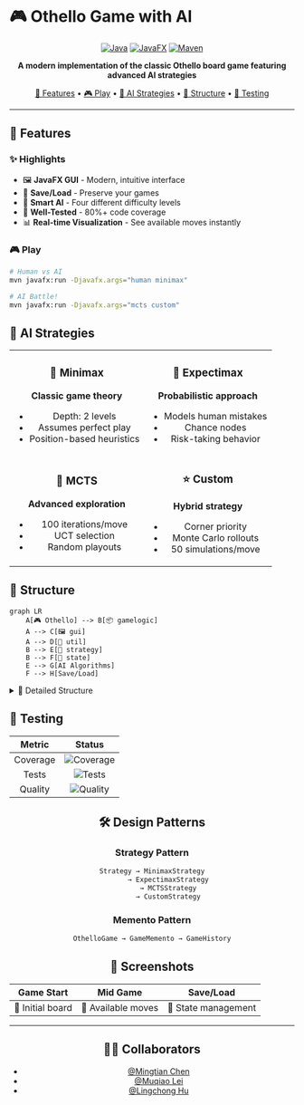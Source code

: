 # 🎮 Othello Game with AI

<div align="center">
  
  [![Java](https://img.shields.io/badge/Java-11%2B-007396?logo=java&logoColor=white)](https://www.java.com)
  [![JavaFX](https://img.shields.io/badge/JavaFX-11%2B-2ea44f)](https://openjfx.io/)
  [![Maven](https://img.shields.io/badge/Maven-3.6%2B-C71A36?logo=apache-maven)](https://maven.apache.org/)
  
  **A modern implementation of the classic Othello board game featuring advanced AI strategies**
  
  [🎯 Features](#-features) • 
  [🎮 Play](#-play) • 
  [🤖 AI Strategies](#-ai-strategies) • 
  [📁 Structure](#-structure) • 
  [🧪 Testing](#-testing)

</div>

---

## 🎯 Features

</div>

### ✨ Highlights
- 🖼️ **JavaFX GUI** - Modern, intuitive interface
- 💾 **Save/Load** - Preserve your games
- 🎯 **Smart AI** - Four different difficulty levels
- 🧪 **Well-Tested** - 80%+ code coverage
- 📊 **Real-time Visualization** - See available moves instantly

### 🎮 Play
```bash
# Human vs AI
mvn javafx:run -Djavafx.args="human minimax"

# AI Battle!
mvn javafx:run -Djavafx.args="mcts custom"
```

## 🤖 AI Strategies

<table>
<tr>
<td align="center">
  
### 🧠 Minimax
**Classic game theory**
- Depth: 2 levels
- Assumes perfect play
- Position-based heuristics

</td>
<td align="center">

### 🎲 Expectimax
**Probabilistic approach**
- Models human mistakes
- Chance nodes
- Risk-taking behavior

</td>
</tr>
<tr>
<td align="center">

### 🌲 MCTS
**Advanced exploration**
- 100 iterations/move
- UCT selection
- Random playouts

</td>
<td align="center">

### ⭐ Custom
**Hybrid strategy**
- Corner priority
- Monte Carlo rollouts
- 50 simulations/move

</td>
</tr>
</table>

## 📁 Structure

```mermaid
graph LR
    A[🎮 Othello] --> B[📦 gamelogic]
    A --> C[🖼️ gui]
    A --> D[🔧 util]
    B --> E[🤖 strategy]
    B --> F[💾 state]
    E --> G[AI Algorithms]
    F --> H[Save/Load]
```

<details>
<summary>📂 Detailed Structure</summary>

```
othello/
├── 🎯 App.java              # Entry point
├── 📊 Constants.java        # Game constants
├── gamelogic/
│   ├── 🎮 OthelloGame.java  # Core logic
│   ├── 👤 Player.java       # Player types
│   └── strategy/           # AI implementations
├── gui/
│   └── 🖥️ GameController.java
└── util/
    └── 💾 SaveLoadUtil.java
```

</details>

## 🧪 Testing

<div align="center">

| Metric | Status |
|:------:|:------:|
| Coverage | ![Coverage](https://img.shields.io/badge/coverage-92%25-brightgreen) |
| Tests | ![Tests](https://img.shields.io/badge/tests-passing-success) |
| Quality | ![Quality](https://img.shields.io/badge/code%20quality-A-brightgreen) |


## 🛠️ Design Patterns

### Strategy Pattern
```java
Strategy → MinimaxStrategy
        → ExpectimaxStrategy
        → MCTSStrategy
        → CustomStrategy
```

### Memento Pattern
```java
OthelloGame → GameMemento → GameHistory
```

## 🎨 Screenshots

<div align="center">

| Game Start | Mid Game | Save/Load |
|:----------:|:--------:|:---------:|
| 🏁 Initial board | 🎯 Available moves | 💾 State management |

</div>

---

## 🧑‍💻 Collaborators

- [@Mingtian Chen](https://github.com/mingtc0702)  
- [@Muqiao Lei](https://github.com/rmurdock41)  
- [@Lingchong Hu](https://github.com/LingchongHu-123)

